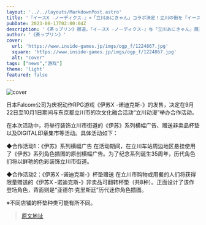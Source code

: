 ```yaml
---
layout: '../../layouts/MarkdownPost.astro'
title: '『イースX -ノーディクス-』×「立川あにきゃん」コラボ決定！立川の街を『イース』シリーズが彩る'
pubDate: 2023-08-17T02:00:04Z
description: '《茶っプリン》报道，『イースX -ノーディクス-』与「立川あにきゃん」展开合作，为立川市增添了《イース》系列的色彩。'
author: '《茶っプリン》'
cover:
  url: 'https://www.inside-games.jp/imgs/ogp_f/1224867.jpg'
  square: 'https://www.inside-games.jp/imgs/ogp_f/1224867.jpg'
  alt: "cover"
tags: ["news","游戏"]
theme: 'light'
featured: false
---
```


![cover](https://www.inside-games.jp/imgs/ogp_f/1224867.jpg)

日本Falcom公司为庆祝动作RPG游戏《伊苏X -诺迪克斯-》的发售，决定在9月22日至10月1日期间与东京都立川市的次文化融合活动“立川动漫”举办合作活动。

在本次活动中，将举行装饰立川市街道的《伊苏》系列横幅广告、赠送非卖品杯垫以及DIGITAL印章集市等活动。具体活动如下：

◆合作活动1：《伊苏》系列横幅广告
在活动期间，在立川车站周边地区悬挂使用了《伊苏》系列角色插图的原创横幅广告。为了纪念系列诞生35周年，历代角色们将以鲜艳的色彩装饰立川市街道。

◆合作活动2：《伊苏X -诺迪克斯-》杯垫赠送
在立川市购物或用餐的人们将获得限量赠送的《伊苏X -诺迪克斯-》非卖品可翻转杯垫（共8种）。正面设计了该作登场角色，背面则是“亚德尔·克里斯廷”历代迷你角色插图。

※不同店铺的杯垫种类可能有所不同。

>[原文地址](https://www.inside-games.jp/article/2023/08/17/147873.html)  